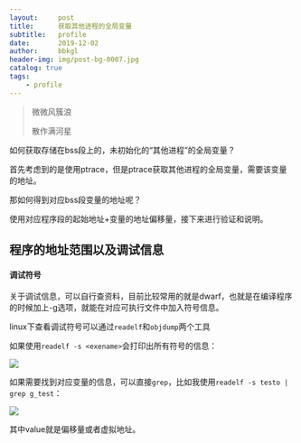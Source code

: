 ```yaml
---
layout:     post
title:      获取其他进程的全局变量
subtitle:   profile
date:       2019-12-02
author:     bbkgl
header-img: img/post-bg-0007.jpg
catalog: true
tags:
    - profile
---
```


>微微风簇浪
>
>散作满河星

如何获取存储在bss段上的，未初始化的“其他进程”的全局变量？

首先考虑到的是使用ptrace，但是ptrace获取其他进程的全局变量，需要该变量的地址。

那如何得到对应bss段变量的地址呢？

使用对应程序段的起始地址+变量的地址偏移量，接下来进行验证和说明。

## 程序的地址范围以及调试信息

#### 调试符号

关于调试信息，可以自行查资料，目前比较常用的就是dwarf，也就是在编译程序的时候加上-g选项，就能在对应可执行文件中加入符号信息。

linux下查看调试符号可以通过`readelf`和`objdump`两个工具

如果使用`readelf -s <exename>`会打印出所有符号的信息：

![](https://ae01.alicdn.com/kf/H75098c05a7404b5f868bd18fd4341b38T.jpg)

如果需要找到对应变量的信息，可以直接`grep`，比如我使用`readelf -s testo | grep g_test`：

![](https://ae01.alicdn.com/kf/H30354019899b496d96a80a34953942c55.jpg)

其中value就是偏移量或者虚拟地址。

